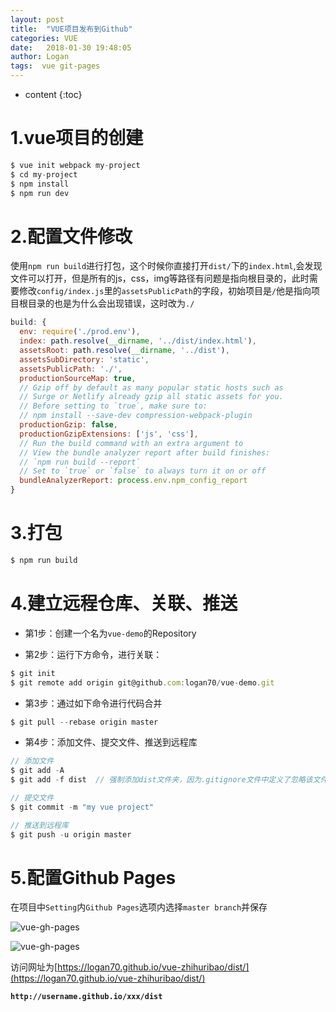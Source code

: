 ```yaml
---
layout: post
title:  "VUE项目发布到Github"
categories: VUE
date:   2018-01-30 19:48:05
author: Logan
tags:  vue git-pages
---
```


* content
{:toc}

# 1.vue项目的创建

```js
$ vue init webpack my-project
$ cd my-project
$ npm install
$ npm run dev
```

# 2.配置文件修改

使用`npm run build`进行打包，这个时候你直接打开`dist/`下的`index.html`,会发现文件可以打开，但是所有的js，css，img等路径有问题是指向根目录的，此时需要修改`config/index.js`里的`assetsPublicPath`的字段，初始项目是`/`他是指向项目根目录的也是为什么会出现错误，这时改为`./`

```js
build: {
  env: require('./prod.env'),
  index: path.resolve(__dirname, '../dist/index.html'),
  assetsRoot: path.resolve(__dirname, '../dist'),
  assetsSubDirectory: 'static',
  assetsPublicPath: './',
  productionSourceMap: true,
  // Gzip off by default as many popular static hosts such as
  // Surge or Netlify already gzip all static assets for you.
  // Before setting to `true`, make sure to:
  // npm install --save-dev compression-webpack-plugin
  productionGzip: false,
  productionGzipExtensions: ['js', 'css'],
  // Run the build command with an extra argument to
  // View the bundle analyzer report after build finishes:
  // `npm run build --report`
  // Set to `true` or `false` to always turn it on or off
  bundleAnalyzerReport: process.env.npm_config_report
}
```





# 3.打包

```js
$ npm run build
```

# 4.建立远程仓库、关联、推送

- 第1步：创建一个名为`vue-demo`的Repository

- 第2步：运行下方命令，进行关联：

```js
$ git init
$ git remote add origin git@github.com:logan70/vue-demo.git
```

- 第3步：通过如下命令进行代码合并

```js
$ git pull --rebase origin master
```

- 第4步：添加文件、提交文件、推送到远程库

```js
// 添加文件
$ git add -A
$ git add -f dist  // 强制添加dist文件夹，因为.gitignore文件中定义了忽略该文件

// 提交文件
$ git commit -m "my vue project"

// 推送到远程库
$ git push -u origin master
```

# 5.配置Github Pages

在项目中`Setting`内`Github Pages`选项内选择`master branch`并保存


![vue-gh-pages](https://raw.githubusercontent.com/logan70/logan70.github.io/master/images/2018-1-30/vue-1.jpg "vue-gh-pages")

![vue-gh-pages](https://raw.githubusercontent.com/logan70/logan70.github.io/master/images/2018-1-30/vue-2.jpg "vue-gh-pages")

访问网址为[https://logan70.github.io/vue-zhihuribao/dist/](https://logan70.github.io/vue-zhihuribao/dist/)

**`http://username.github.io/xxx/dist`**
